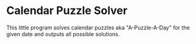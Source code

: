 # Calendar Puzzle Solver

This little program solves calendar puzzles aka "A-Puzzle-A-Day" for the given date and outputs all possible solutions.
